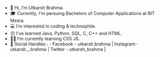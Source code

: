 - 👋 Hi, I’m Utkarsh Brahma.
- 🎓 Currently, I'm persuing Bachelors of Computer Applications at BIT Mesra.
- 💻 I’m interested in coding & technophile.
- 🙃 I've learned Java, Python, SQL, C, C++ and HTML.
- 👩‍💻 I’m currently learning CSS JS.
- 📲 Social Handles : - 
Facebook - utkarsh.brahma |
Instagram - utkarsh._.brahma |
Twitter - utkarsh_brahma |
                          

<!---
uttcurse/uttcurse is a ✨ special ✨ repository because its `README.md` (this file) appears on your GitHub profile.
You can click the Preview link to take a look at your changes.
--->
